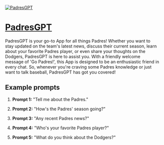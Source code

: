 [![PadresGPT](null)](https://chat.openai.com/g/g-9neBhcBpg-padresgpt)

# [PadresGPT](https://chat.openai.com/g/g-9neBhcBpg-padresgpt)

PadresGPT is your go-to App for all things Padres! Whether you want to stay updated on the team's latest news, discuss their current season, learn about your favorite Padres player, or even share your thoughts on the Dodgers, PadresGPT is here to assist you. With a friendly welcome message of 'Go Padres!', this App is designed to be an enthusiastic friend in every chat. So, whenever you're craving some Padres knowledge or just want to talk baseball, PadresGPT has got you covered!

## Example prompts

1. **Prompt 1:** "Tell me about the Padres."

2. **Prompt 2:** "How's the Padres' season going?"

3. **Prompt 3:** "Any recent Padres news?"

4. **Prompt 4:** "Who's your favorite Padres player?"

5. **Prompt 5:** "What do you think about the Dodgers?"